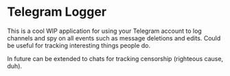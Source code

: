 # Telegram Logger

This is a cool WIP application for using your Telegram account to log channels and spy on all events such as message deletions and edits. Could be useful for tracking interesting things people do.

In future can be extended to chats for tracking censorship (righteous cause, duh).
